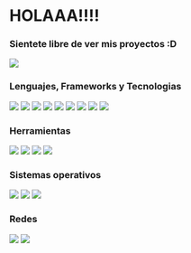 # HOLAAA!!!! 
### Sientete libre de ver mis proyectos :D

<img class="ranko" src="https://media.tenor.com/laLBbWGSlS8AAAAC/akiba-maid-war-akiba-maid-senso.gif" ></img>



### Lenguajes, Frameworks y Tecnologias

<p>
<img src = "https://img.shields.io/badge/-HTML5-E34F26?style=flat&logo=html5&logoColor=white"> 
<img src = "https://img.shields.io/badge/-CSS3-1572B6?style=flat&logo=css3&logoColor=white">
<img src="https://img.shields.io/badge/-Bootstrap-563D7C?style=flat&logo=bootstrap&logoColor=white">
<img src="https://img.shields.io/badge/Python-3776AB?style=flat&logo=python&logoColor=white">
<img src="https://img.shields.io/badge/Django-092E20?style=flat&logo=django&logoColor=white">
<img src="https://img.shields.io/badge/MySQL-00000F?style=flat&logo=mysql&logoColor=white">
<img src="https://img.shields.io/badge/MariaDB-003545?style=flat&logo=mariadb&logoColor=white">
<img src="https://img.shields.io/badge/Flask-000000?style=flat&logo=flask&logoColor=white">
<img src="https://img.shields.io/badge/Amazon_AWS-FF9900?style=flat&logo=amazonaws&logoColor=white">
</p>



### Herramientas

<p>
<img src="https://img.shields.io/badge/GIT-E44C30?style=flat&logo=git&logoColor=white">
<img src="https://img.shields.io/badge/PyCharm-000000.svg?&style=flat&logo=PyCharm&logoColor=white">
<img src="https://img.shields.io/badge/Visual_Studio_Code-0078D4?style=flat&logo=visual%20studio%20code&logoColor=white">
<img src="https://img.shields.io/badge/LibreOffice-18A303?style=flat&logo=LibreOffice&logoColor=white">

</p>



### Sistemas operativos

<p>
<img src="https://img.shields.io/badge/Fedora-294172?style=flat&logo=fedora&logoColor=white">
<img src="https://img.shields.io/badge/Ubuntu-E95420?style=flat=ubuntu&logoColor=white">
<img src="https://img.shields.io/badge/Windows-0078D6?style=flat&logo=windows&logoColor=white">

</p>



### Redes

<p>
<a href="https://twitter.com/Vishoowsky" ><img src="https://img.shields.io/badge/Twitter-1DA1F2?style=flat&logo=twitter&logoColor=white"></a>
<a href="https://www.linkedin.com/in/vishowsky"> <img src="https://img.shields.io/badge/LinkedIn-0077B5?style=flat&logo=linkedin&logoColor=white"></a>

</p>